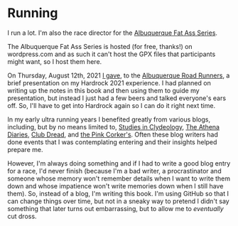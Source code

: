 # Running

I run a lot. I'm also the race director for the [Albuquerque Fat Ass
Series](https://newmexicofa50k.wordpress.com/).

The Albuquerque Fat Ass Series is hosted (for free, thanks!) on
wordpress.com and as such it can't host the GPX files that
participants might want, so I host them here.

On Thursday, August 12th, 2021 [I gave](http://www.abqroadrunners.com/uploads/6/7/7/6/6776981/arr_newsletter_2021.august.pdf),
to the [Albuquerque Road Runners](https://www.abqroadrunners.com/), a
brief presentation on my Hardrock 2021 experience. I had planned on writing
up the notes in this book and then using them to guide my presentation,
but instead I just had a few beers and talked everyone's ears off.  So,
I'll have to get into Hardrock again so I can do it right next time.

In my early ultra running years I benefited greatly from various
blogs, including, but by no means limited to, [Studies in
Clydeology](https://clydeologist.blogspot.com/), [The Athena
Diaries](https://athenadiaries.blogspot.com/), [Club
Dread](https://dreadpiraterackham.blogspot.com/), and [the Pink
Corker's](https://pinkcorker.blogspot.com/).  Often these blog writers
had done events that I was contemplating entering and their insights
helped prepare me.

However, I'm always doing something and if I had to write a good blog
entry for a race, I'd never finish (because I'm a bad writer, a
procrastinator and someone whose memory won't remember details when I
want to write them down and whose impatience won't write memories down
when I still have them). So, instead of a blog, I'm writing this
book. I'm using GitHub so that I can change things over time, but
not in a sneaky way to pretend I didn't say something that later turns
out embarrassing, but to allow me to _eventually_ cut dross.
